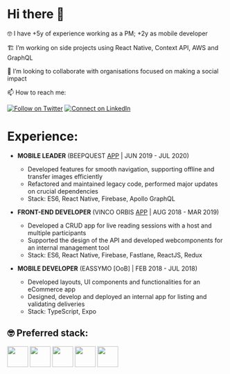# Hi there 👋 
  
  <p>🤓  I have +5y of experience working as a PM; +2y as mobile developer</p>
  <p>🏗️  I’m working on side projects using React Native, Context API, AWS and GraphQL</p>
  <p>🌱  I’m looking to collaborate with organisations focused on making a social impact</p>
  <p>📫  How to reach me:</p>
  
  
[![Follow on Twitter](https://img.shields.io/badge/--twitter?label=Twitter&logo=Twitter&style=social)](https://twitter.com/salvariable) [![Connect on LinkedIn](https://img.shields.io/badge/--linkedin?label=LinkedIn&logo=LinkedIn&style=social)](https://www.linkedin.com/in/salvadorbolanos)


# Experience:

* **MOBILE LEADER**
    (BEEPQUEST [APP](https://play.google.com/store/apps/details?id=com.beepquestnew&showAllReviews=true) | JUN 2019 - JUL 2020)
    * Developed features for smooth navigation, supporting offline and transfer images efficiently
    * Refactored and maintained legacy code, performed major updates on crucial dependencies
    * Stack: ES6, React Native, Firebase, Apollo GraphQL

* **FRONT-END DEVELOPER**
    (VINCO ORBIS [APP](https://play.google.com/store/apps/details?id=com.re.refuah) | AUG 2018 - MAR 2019)
    * Developed a CRUD app for live reading sessions with a host and multiple participants
    * Supported the design of the API and developed webcomponents for an internal management tool
    * Stack: ES6, React Native, Firebase, Fastlane, ReactJS, Redux

* **MOBILE DEVELOPER**
    (EASSYMO [OoB] | FEB 2018 - JUL 2018)
    * Developed layouts, UI components and functionalities for an eCommerce app 
    * Designed, develop and deployed an internal app for listing and validating deliveries
    * Stack: TypeScript, Expo

## :nerd_face: Preferred stack:

<span>
  <img height="48px" src="https://cdn.svgporn.com/logos/javascript.svg">
  <img height="48px" src="https://cdn.svgporn.com/logos/react.svg">
  <img height="48px" src="https://cdn.svgporn.com/logos/firebase.svg">
  <img height="48px" src="https://cdn.svgporn.com/logos/graphql.svg">
  <img height="48px" src="https://cdn.svgporn.com/logos/aws.svg">
</span>
